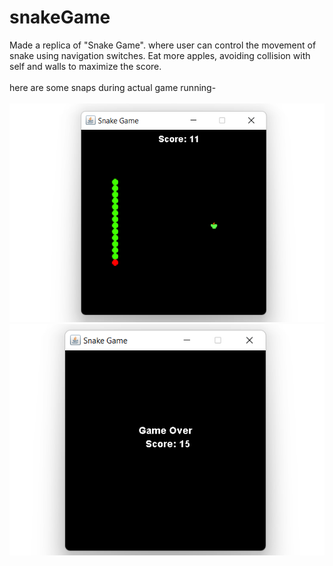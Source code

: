 # snakeGame

Made a replica of "Snake Game". where user can control the movement of snake using navigation switches. Eat more apples, avoiding collision with self and walls to maximize
the score.
<br />
<br />
here are some snaps during actual game running-
<br />
<br />
![alt text](https://github.com/aniketkumargaikwad/snakeGame/blob/main/snaps/Snake%20Game1.png)
![alt text](https://github.com/aniketkumargaikwad/snakeGame/blob/main/snaps/Snake%20Game2.png)
